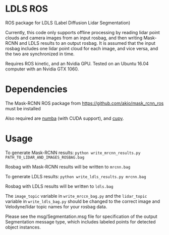 # LDLS ROS
ROS package for LDLS (Label Diffusion Lidar Segmentation)

Currently, this code only supports offline processing by reading lidar point clouds and camera images from an input rosbag, and then writing Mask-RCNN and LDLS results to an output rosbag.
It is assumed that the input rosbag includes one lidar point cloud for each image, and vice versa, and the two are synchronized in time.

Requires ROS kinetic, and an Nvidia GPU. Tested on an Ubuntu 16.04 computer with an Nvidia GTX 1060.

# Dependencies

The Mask-RCNN ROS package from https://github.com/akio/mask_rcnn_ros must be installed

Also required are [numba](http://numba.pydata.org/numba-doc/latest/user/installing.html) (with CUDA support), and [cupy](https://cupy.chainer.org/).


# Usage

To generate Mask-RCNN results:
```python write_mrcnn_results.py PATH_TO_LIDAR_AND_IMAGES_ROSBAG.bag```

Rosbag with Mask-RCNN results will be written to `mrcnn.bag`

To generate LDLS results:
```python write_ldls_results.py mrcnn.bag```

Rosbag with LDLS results will be written to `ldls.bag`

The `image_topic` variable in `write_mrccn_bag.py` and the  `lidar_topic` variable in `write_ldls_bag.py` should be changed to the correct image and Velodyne/lidar topic names for your rosbag data.

Please see the msg/Segmentation.msg file for specification of the output Segmentation message type, which includes labeled points for detected object instances.


